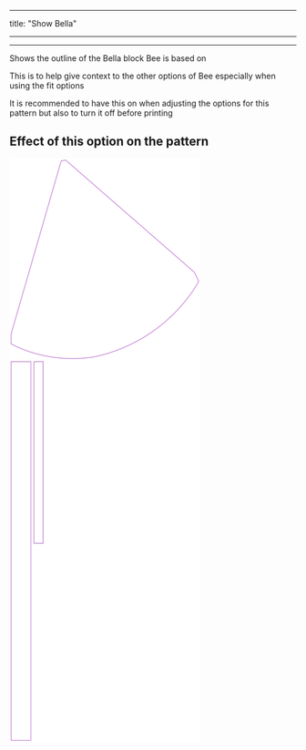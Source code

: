 - - -
title: "Show Bella"
- - -

***

Shows the outline of the Bella block Bee is based on

This is to help give context to the other options of Bee especially when using the fit options

<Note>

It is recommended to have this on when adjusting the options for this pattern but also to turn it off before printing

</Note>

## Effect of this option on the pattern

![This image shows the effect of this option by superimposing several variants that have a different value for this option](bee_bellaguide_sample.svg "Effect of this option on the pattern")
